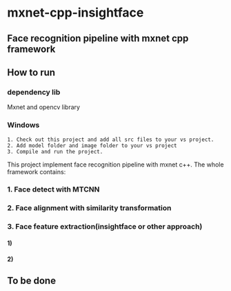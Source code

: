 # mxnet-cpp-insightface
Face recognition pipeline with mxnet cpp framework
--------------------


## How to run
### dependency lib
Mxnet and opencv library 
### Windows
    1. Check out this project and add all src files to your vs project.
    2. Add model folder and image folder to your vs project
    3. Compile and run the project.

This project implement face recognition pipeline with mxnet c++. The whole framework contains: 
### 1. Face detect with MTCNN

    
### 2. Face alignment with similarity transformation


### 3. Face feature extraction(insightface or other approach)
#### 1) 

#### 2) 


## To be done
